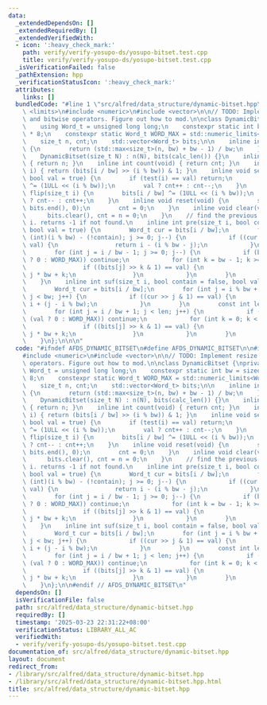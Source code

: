 ```yaml
---
data:
  _extendedDependsOn: []
  _extendedRequiredBy: []
  _extendedVerifiedWith:
  - icon: ':heavy_check_mark:'
    path: verify/verify-yosupo-ds/yosupo-bitset.test.cpp
    title: verify/verify-yosupo-ds/yosupo-bitset.test.cpp
  _isVerificationFailed: false
  _pathExtension: hpp
  _verificationStatusIcon: ':heavy_check_mark:'
  attributes:
    links: []
  bundledCode: "#line 1 \"src/alfred/data_structure/dynamic-bitset.hpp\"\n\n\n\n#include\
    \ <limits>\n#include <numeric>\n#include <vector>\n\n// TODO: Implement resize\
    \ and bitwise operators. Figure out how to mod.\n\nclass DynamicBitset {\nprivate:\n\
    \    using Word_t = unsigned long long;\n    constexpr static int bw = sizeof(Word_t)\
    \ * 8;\n    constexpr static Word_t WORD_MAX = std::numeric_limits<Word_t>::max();\n\
    \    size_t n, cnt;\n    std::vector<Word_t> bits;\n\n    inline int calc_len(void)\
    \ {\n        return (std::max<size_t>(n, bw) + bw - 1) / bw;\n    }\n\npublic:\n\
    \    DynamicBitset(size_t N) : n(N), bits(calc_len()) {}\n    inline int size(void)\
    \ { return n; }\n    inline int count(void) { return cnt; }\n    inline int test(size_t\
    \ i) { return (bits[i / bw] >> (i % bw)) & 1; }\n    inline void set(size_t i,\
    \ bool val = true) {\n        if (test(i) == val) return;\n        bits[i / bw]\
    \ ^= (1ULL << (i % bw));\n        val ? cnt++ : cnt--;\n    }\n    inline void\
    \ flip(size_t i) {\n        bits[i / bw] ^= (1ULL << (i % bw));\n        test(i)\
    \ ? cnt-- : cnt++;\n    }\n    inline void reset(void) {\n        std::fill(bits.begin(),\
    \ bits.end(), 0);\n        cnt = 0;\n    }\n    inline void clear(void) {\n  \
    \      bits.clear(), cnt = n = 0;\n    }\n    // find the previous val before\
    \ i. returns -1 if not found.\n    inline int pre(size_t i, bool contain = false,\
    \ bool val = true) {\n        Word_t cur = bits[i / bw];\n        for (int j =\
    \ (int)(i % bw) - (!contain); j >= 0; j--) {\n            if ((cur >> j & 1) ==\
    \ val) {\n                return i - (i % bw - j);\n            }\n        }\n\
    \        for (int j = i / bw - 1; j >= 0; j--) {\n            if (bits[j] == (val\
    \ ? 0 : WORD_MAX)) continue;\n            for (int k = bw - 1; k >= 0; k--) {\n\
    \                if ((bits[j] >> k & 1) == val) {\n                    return\
    \ j * bw + k;\n                }\n            }\n        }\n        return -1;\n\
    \    }\n    inline int suf(size_t i, bool contain = false, bool val = true) {\n\
    \        Word_t cur = bits[i / bw];\n        for (int j = i % bw + (!contain);\
    \ j < bw; j++) {\n            if ((cur >> j & 1) == val) {\n                return\
    \ i + (j - i % bw);\n            }\n        }\n        const int len = calc_len();\n\
    \        for (int j = i / bw + 1; j < len; j++) {\n            if (bits[j] ==\
    \ (val ? 0 : WORD_MAX)) continue;\n            for (int k = 0; k < bw; k++) {\n\
    \                if ((bits[j] >> k & 1) == val) {\n                    return\
    \ j * bw + k;\n                }\n            }\n        }\n        return -1;\n\
    \    }\n};\n\n\n"
  code: "#ifndef AFDS_DYNAMIC_BITSET\n#define AFDS_DYNAMIC_BITSET\n\n#include <limits>\n\
    #include <numeric>\n#include <vector>\n\n// TODO: Implement resize and bitwise\
    \ operators. Figure out how to mod.\n\nclass DynamicBitset {\nprivate:\n    using\
    \ Word_t = unsigned long long;\n    constexpr static int bw = sizeof(Word_t) *\
    \ 8;\n    constexpr static Word_t WORD_MAX = std::numeric_limits<Word_t>::max();\n\
    \    size_t n, cnt;\n    std::vector<Word_t> bits;\n\n    inline int calc_len(void)\
    \ {\n        return (std::max<size_t>(n, bw) + bw - 1) / bw;\n    }\n\npublic:\n\
    \    DynamicBitset(size_t N) : n(N), bits(calc_len()) {}\n    inline int size(void)\
    \ { return n; }\n    inline int count(void) { return cnt; }\n    inline int test(size_t\
    \ i) { return (bits[i / bw] >> (i % bw)) & 1; }\n    inline void set(size_t i,\
    \ bool val = true) {\n        if (test(i) == val) return;\n        bits[i / bw]\
    \ ^= (1ULL << (i % bw));\n        val ? cnt++ : cnt--;\n    }\n    inline void\
    \ flip(size_t i) {\n        bits[i / bw] ^= (1ULL << (i % bw));\n        test(i)\
    \ ? cnt-- : cnt++;\n    }\n    inline void reset(void) {\n        std::fill(bits.begin(),\
    \ bits.end(), 0);\n        cnt = 0;\n    }\n    inline void clear(void) {\n  \
    \      bits.clear(), cnt = n = 0;\n    }\n    // find the previous val before\
    \ i. returns -1 if not found.\n    inline int pre(size_t i, bool contain = false,\
    \ bool val = true) {\n        Word_t cur = bits[i / bw];\n        for (int j =\
    \ (int)(i % bw) - (!contain); j >= 0; j--) {\n            if ((cur >> j & 1) ==\
    \ val) {\n                return i - (i % bw - j);\n            }\n        }\n\
    \        for (int j = i / bw - 1; j >= 0; j--) {\n            if (bits[j] == (val\
    \ ? 0 : WORD_MAX)) continue;\n            for (int k = bw - 1; k >= 0; k--) {\n\
    \                if ((bits[j] >> k & 1) == val) {\n                    return\
    \ j * bw + k;\n                }\n            }\n        }\n        return -1;\n\
    \    }\n    inline int suf(size_t i, bool contain = false, bool val = true) {\n\
    \        Word_t cur = bits[i / bw];\n        for (int j = i % bw + (!contain);\
    \ j < bw; j++) {\n            if ((cur >> j & 1) == val) {\n                return\
    \ i + (j - i % bw);\n            }\n        }\n        const int len = calc_len();\n\
    \        for (int j = i / bw + 1; j < len; j++) {\n            if (bits[j] ==\
    \ (val ? 0 : WORD_MAX)) continue;\n            for (int k = 0; k < bw; k++) {\n\
    \                if ((bits[j] >> k & 1) == val) {\n                    return\
    \ j * bw + k;\n                }\n            }\n        }\n        return -1;\n\
    \    }\n};\n\n#endif // AFDS_DYNAMIC_BITSET\n"
  dependsOn: []
  isVerificationFile: false
  path: src/alfred/data_structure/dynamic-bitset.hpp
  requiredBy: []
  timestamp: '2025-03-23 22:31:22+08:00'
  verificationStatus: LIBRARY_ALL_AC
  verifiedWith:
  - verify/verify-yosupo-ds/yosupo-bitset.test.cpp
documentation_of: src/alfred/data_structure/dynamic-bitset.hpp
layout: document
redirect_from:
- /library/src/alfred/data_structure/dynamic-bitset.hpp
- /library/src/alfred/data_structure/dynamic-bitset.hpp.html
title: src/alfred/data_structure/dynamic-bitset.hpp
---
```

